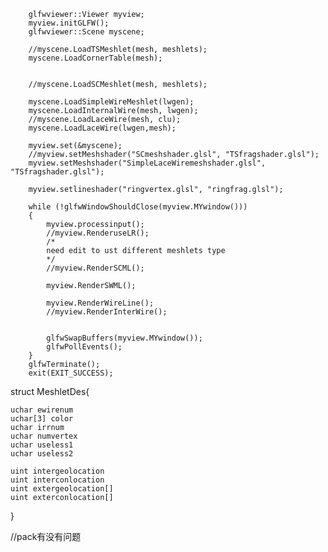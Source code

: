         glfwviewer::Viewer myview;
        myview.initGLFW();
        glfwviewer::Scene myscene;

        //myscene.LoadTSMeshlet(mesh, meshlets);
        myscene.LoadCornerTable(mesh);


        //myscene.LoadSCMeshlet(mesh, meshlets);

        myscene.LoadSimpleWireMeshlet(lwgen);
        myscene.LoadInternalWire(mesh, lwgen);
        //myscene.LoadLaceWire(mesh, clu);
        myscene.LoadLaceWire(lwgen,mesh);

        myview.set(&myscene);
        //myview.setMeshshader("SCmeshshader.glsl", "TSfragshader.glsl");
        myview.setMeshshader("SimpleLaceWiremeshshader.glsl", "TSfragshader.glsl");

        myview.setlineshader("ringvertex.glsl", "ringfrag.glsl");

        while (!glfwWindowShouldClose(myview.MYwindow()))
        {
            myview.processinput();
            //myview.RenderuseLR();
            /*
            need edit to ust different meshlets type
            */
            //myview.RenderSCML();

            myview.RenderSWML();

            myview.RenderWireLine();
            //myview.RenderInterWire();


            glfwSwapBuffers(myview.MYwindow());
            glfwPollEvents();
        }
        glfwTerminate();
        exit(EXIT_SUCCESS);



struct MeshletDes{
    
    uchar ewirenum
    uchar[3] color
    uchar irrnum
    uchar numvertex
    uchar useless1
    uchar useless2

    uint intergeolocation
    uint interconlocation
    uint extergeolocation[]
    uint exterconlocation[]
}

//pack有没有问题